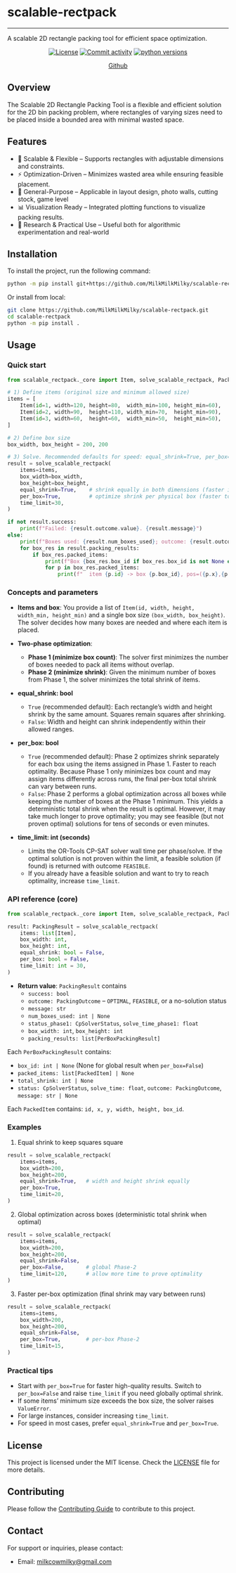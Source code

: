 # scalable-rectpack

---

A scalable 2D rectangle packing tool for efficient space optimization.

<div align="center">

[![License](https://img.shields.io/github/license/MilkMilkMilky/scalable-rectpack)](https://github.com/MilkMilkMilky/scalable-rectpack/blob/main/LICENSE)
[![Commit activity](https://img.shields.io/github/commit-activity/m/MilkMilkMilky/scalable-rectpack)](https://github.com/MilkMilkMilky/scalable-rectpack/commits/main)
[![python versions](https://img.shields.io/badge/python-%3E%3D3.10-blue)](https://github.com/MilkMilkMilky/scalable-rectpack)

</div>

<div align="center">
    <a href="https://github.com/MilkMilkMilky/scalable-rectpack">Github</a>
</div>

## Overview

The Scalable 2D Rectangle Packing Tool is a flexible and efficient solution for the 2D bin packing problem, where rectangles of varying sizes need to be placed inside a bounded area with minimal wasted space.

## Features

- 📏 Scalable & Flexible – Supports rectangles with adjustable dimensions and constraints.
- ⚡ Optimization-Driven – Minimizes wasted area while ensuring feasible placement.
- 🧩 General-Purpose – Applicable in layout design, photo walls, cutting stock, game level
- 📊 Visualization Ready – Integrated plotting functions to visualize packing results.
- 🔬 Research & Practical Use – Useful both for algorithmic experimentation and real-world

## Installation

To install the project, run the following command:

```bash
python -m pip install git+https://github.com/MilkMilkMilky/scalable-rectpack.git
```

Or install from local:

```bash
git clone https://github.com/MilkMilkMilky/scalable-rectpack.git
cd scalable-rectpack
python -m pip install .
```

## Usage

### Quick start

```python
from scalable_rectpack._core import Item, solve_scalable_rectpack, PackingOutcome

# 1) Define items (original size and minimum allowed size)
items = [
    Item(id=1, width=120, height=80,  width_min=100, height_min=60),
    Item(id=2, width=90,  height=110, width_min=70,  height_min=90),
    Item(id=3, width=60,  height=60,  width_min=50,  height_min=50),
]

# 2) Define box size
box_width, box_height = 200, 200

# 3) Solve. Recommended defaults for speed: equal_shrink=True, per_box=True
result = solve_scalable_rectpack(
    items=items,
    box_width=box_width,
    box_height=box_height,
    equal_shrink=True,    # shrink equally in both dimensions (faster in practice)
    per_box=True,         # optimize shrink per physical box (faster to optimal)
    time_limit=30,
)

if not result.success:
    print(f"Failed: {result.outcome.value}. {result.message}")
else:
    print(f"Boxes used: {result.num_boxes_used}; outcome: {result.outcome.value}")
    for box_res in result.packing_results:
        if box_res.packed_items:
            print(f"Box {box_res.box_id if box_res.box_id is not None else 'GLOBAL'}: shrink={box_res.total_shrink}")
            for p in box_res.packed_items:
                print(f"  item {p.id} -> box {p.box_id}, pos=({p.x},{p.y}), size={p.width}x{p.height}")

```

### Concepts and parameters

- **Items and box**: You provide a list of `Item(id, width, height, width_min, height_min)` and a single box size `(box_width, box_height)`. The solver decides how many boxes are needed and where each item is placed.

- **Two-phase optimization**:

  - **Phase 1 (minimize box count)**: The solver first minimizes the number of boxes needed to pack all items without overlap.
  - **Phase 2 (minimize shrink)**: Given the minimum number of boxes from Phase 1, the solver minimizes the total shrink of items.

- **equal_shrink: bool**

  - `True` (recommended default): Each rectangle’s width and height shrink by the same amount. Squares remain squares after shrinking.
  - `False`: Width and height can shrink independently within their allowed ranges.

- **per_box: bool**

  - `True` (recommended default): Phase 2 optimizes shrink separately for each box using the items assigned in Phase 1. Faster to reach optimality. Because Phase 1 only minimizes box count and may assign items differently across runs, the final per-box total shrink can vary between runs.
  - `False`: Phase 2 performs a global optimization across all boxes while keeping the number of boxes at the Phase 1 minimum. This yields a deterministic total shrink when the result is optimal. However, it may take much longer to prove optimality; you may see feasible (but not proven optimal) solutions for tens of seconds or even minutes.

- **time_limit: int (seconds)**
  - Limits the OR-Tools CP-SAT solver wall time per phase/solve. If the optimal solution is not proven within the limit, a feasible solution (if found) is returned with outcome `FEASIBLE`.
  - If you already have a feasible solution and want to try to reach optimality, increase `time_limit`.

### API reference (core)

```python
from scalable_rectpack._core import Item, solve_scalable_rectpack, PackingResult

result: PackingResult = solve_scalable_rectpack(
    items: list[Item],
    box_width: int,
    box_height: int,
    equal_shrink: bool = False,
    per_box: bool = False,
    time_limit: int = 30,
)
```

- **Return value**: `PackingResult` contains
  - `success: bool`
  - `outcome: PackingOutcome` – `OPTIMAL`, `FEASIBLE`, or a no-solution status
  - `message: str`
  - `num_boxes_used: int | None`
  - `status_phase1: CpSolverStatus`, `solve_time_phase1: float`
  - `box_width: int`, `box_height: int`
  - `packing_results: list[PerBoxPackingResult]`

Each `PerBoxPackingResult` contains:

- `box_id: int | None` (None for global result when `per_box=False`)
- `packed_items: list[PackedItem] | None`
- `total_shrink: int | None`
- `status: CpSolverStatus`, `solve_time: float`, `outcome: PackingOutcome`, `message: str | None`

Each `PackedItem` contains: `id, x, y, width, height, box_id`.

### Examples

1. Equal shrink to keep squares square

```python
result = solve_scalable_rectpack(
    items=items,
    box_width=200,
    box_height=200,
    equal_shrink=True,   # width and height shrink equally
    per_box=True,
    time_limit=20,
)
```

2. Global optimization across boxes (deterministic total shrink when optimal)

```python
result = solve_scalable_rectpack(
    items=items,
    box_width=200,
    box_height=200,
    equal_shrink=False,
    per_box=False,       # global Phase-2
    time_limit=120,      # allow more time to prove optimality
)
```

3. Faster per-box optimization (final shrink may vary between runs)

```python
result = solve_scalable_rectpack(
    items=items,
    box_width=200,
    box_height=200,
    equal_shrink=False,
    per_box=True,        # per-box Phase-2
    time_limit=15,
)
```

### Practical tips

- Start with `per_box=True` for faster high-quality results. Switch to `per_box=False` and raise `time_limit` if you need globally optimal shrink.
- If some items’ minimum size exceeds the box size, the solver raises `ValueError`.
- For large instances, consider increasing `time_limit`.
- For speed in most cases, prefer `equal_shrink=True` and `per_box=True`.

## License

This project is licensed under the MIT license.
Check the [LICENSE](LICENSE) file for more details.

## Contributing

Please follow the [Contributing Guide](https://github.com/MilkMilkMilky/scalable-rectpack/blob/main/CONTRIBUTING.md) to contribute to this project.

## Contact

For support or inquiries, please contact:

- Email: milkcowmilky@gmail.com
